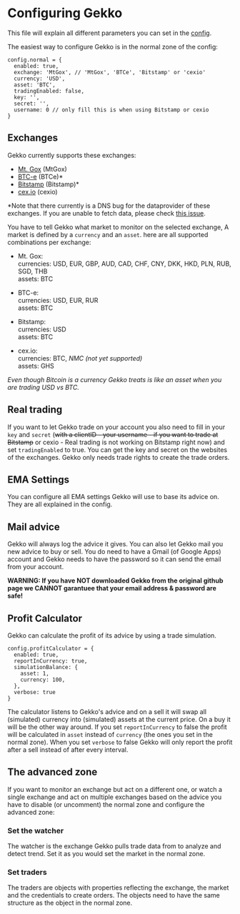 # Configuring Gekko

This file will explain all different parameters you can set in the [config](https://github.com/askmike/gekko/blob/master/config.js).

The easiest way to configure Gekko is in the normal zone of the config:

    config.normal = {
      enabled: true,
      exchange: 'MtGox', // 'MtGox', 'BTCe', 'Bitstamp' or 'cexio'
      currency: 'USD',
      asset: 'BTC',
      tradingEnabled: false,
      key: '',
      secret: '',
      username: 0 // only fill this is when using Bitstamp or cexio
    }

## Exchanges

Gekko currently supports these exchanges:

* [Mt. Gox](https://mtgox.com) (MtGox)
* [BTC-e](https://btc-e.com) (BTCe)*
* [Bitstamp](https://bitstamp.com) (Bitstamp)*
* [cex.io](https://cex.io) (cexio)

*Note that there currently is a DNS bug for the dataprovider of these exchanges. If you are unable to fetch data, please check [this issue](https://github.com/askmike/gekko/issues/51#issuecomment-29551099).

You have to tell Gekko what market to monitor on the selected exchange, A market is defined by a `currency` and an `asset`. here are all supported combinations per exchange:

* Mt. Gox:  
  currencies: USD, EUR, GBP, AUD, CAD, CHF, CNY, DKK, HKD, PLN, RUB, SGD, THB  
  assets: BTC

* BTC-e:  
  currencies: USD, EUR, RUR  
  assets: BTC

* Bitstamp:  
  currencies: USD  
  assets: BTC
  
* cex.io:  
  currencies: BTC, *NMC (not yet supported)*  
  assets: GHS

*Even though Bitcoin is a currency Gekko treats is like an asset when you are trading USD vs BTC.*

## Real trading

If you want to let Gekko trade on your account you also need to fill in your `key` and `secret` (~~with a clientID - your username - if you want to trade at Bitstamp~~ or cexio - Real trading is not working on Bitstamp right now) and set `tradingEnabled` to true. You can get the key and secret on the websites of the exchanges. Gekko only needs trade rights to create the trade orders.

## EMA Settings

You can configure all EMA settings Gekko will use to base its advice on. They are all explained in the config.

## Mail advice

Gekko will always log the advice it gives. You can also let Gekko mail you new advice to buy or sell. You do need to have a Gmail (of Google Apps) account and Gekko needs to have the password so it can send the email from your account.

**WARNING: If you have NOT downloaded Gekko from the original github page we CANNOT garantuee that your email address & password are safe!**


## Profit Calculator

Gekko can calculate the profit of its advice by using a trade simulation.

    config.profitCalculator = {
      enabled: true,
      reportInCurrency: true,
      simulationBalance: {
        asset: 1,
        currency: 100,
      },
      verbose: true
    }

The calculator listens to Gekko's advice and on a sell it will swap all (simulated) currency into (simulated) assets at the current price. On a buy it will be the other way around. If you set `reportInCurrency` to false the profit will be calculated in `asset` instead of `currency` (the ones you set in the normal zone). When you set `verbose` to false Gekko will only report the profit after a sell instead of after every interval.

## The advanced zone

If you want to monitor an exchange but act on a different one, or watch a single exchange and act on multiple exchanges based on the advice you have to disable (or uncomment) the normal zone and configure the advanced zone: 

### Set the watcher

The watcher is the exchange Gekko pulls trade data from to analyze and detect trend. Set it as you would set the market in the normal zone.

### Set traders

The traders are objects with properties reflecting the exchange, the market and the credentials to create orders. The objects need to have the same structure as the object in the normal zone.
